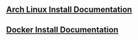 [Arch Linux Install Documentation](SCHNELKER_ARCH_DOCUMENTATION.md)  
-------------------------------------------------------------------
[Docker Install Documentation](SCHNELKER_DOCKER_DOCUMENTATION.md)
-------------------------------------------------------------------
